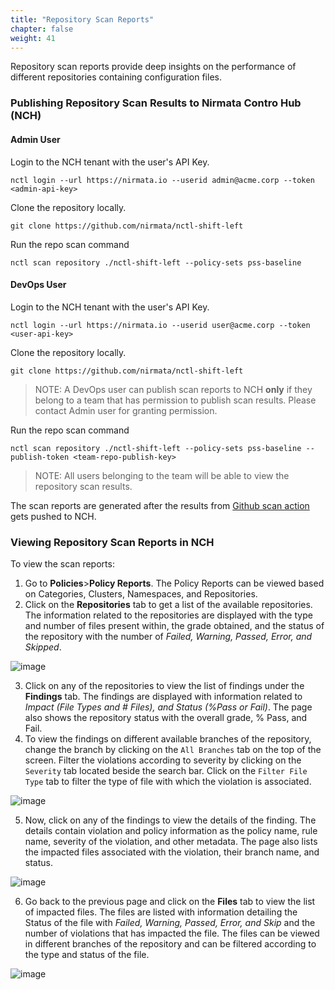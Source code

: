 ```yaml
---
title: "Repository Scan Reports" 
chapter: false
weight: 41 
---
```


Repository scan reports provide deep insights on the performance of different repositories containing configuration files.

### Publishing Repository Scan Results to Nirmata Contro Hub (NCH)

#### Admin User
Login to the NCH tenant with the user's API Key.
```
nctl login --url https://nirmata.io --userid admin@acme.corp --token <admin-api-key>
```

Clone the repository locally.
```
git clone https://github.com/nirmata/nctl-shift-left
```

Run the repo scan command
```
nctl scan repository ./nctl-shift-left --policy-sets pss-baseline
```

#### DevOps User
Login to the NCH tenant with the user's API Key.
```
nctl login --url https://nirmata.io --userid user@acme.corp --token <user-api-key>
```

Clone the repository locally.
```
git clone https://github.com/nirmata/nctl-shift-left
```

>NOTE: A DevOps user can publish scan reports to NCH **only** if they belong to a team that has permission to publish scan results. Please contact Admin user for granting permission.

Run the repo scan command
```
nctl scan repository ./nctl-shift-left --policy-sets pss-baseline --publish-token <team-repo-publish-key>
```

>NOTE: All users belonging to the team will be able to view the repository scan results.

The scan reports are generated after the results from [Github scan action](https://docs.nirmata.io/npmk/workflows/github-action/) gets pushed to NCH.

### Viewing Repository Scan Reports in NCH

To view the scan reports:

1. Go to **Policies**>**Policy Reports**. The Policy Reports can be viewed based on Categories, Clusters, Namespaces, and Repositories.
2. Click on the **Repositories** tab to get a list of the available repositories. The information related to the repositories are displayed with the type and number of files present within, the grade obtained, and the status of the repository with the number of *Failed, Warning, Passed, Error, and Skipped*.

![image](/images/repositories_view.png)

3. Click on any of the repositories to view the list of findings under the **Findings** tab. The findings are displayed with information related to *Impact (File Types and # Files), and Status (%Pass or Fail)*. The page also shows the repository status with the overall grade, % Pass, and Fail.
4. To view the findings on different available branches of the repository, change the branch by clicking on the `All Branches` tab on the top of the screen. Filter the violations according to severity by clicking on the `Severity` tab located beside the search bar. Click on the `Filter File Type` tab to filter the type of file with which the violation is associated.

![image](/images/view_findings.png)

5. Now, click on any of the findings to view the details of the finding. The details contain violation and policy information as the policy name, rule name, severity of the violation, and other metadata. The page also lists the impacted files associated with the violation, their branch name, and status.

![image](/images/finding_detail.png)

6. Go back to the previous page and click on the **Files** tab to view the list of impacted files. The files are listed with information detailing the Status of the file with *Failed, Warning, Passed, Error, and Skip* and the number of violations that has impacted the file. The files can be viewed in different branches of the repository and can be filtered according to the type and status of the file.

![image](/images/view_file.png)